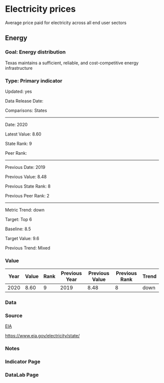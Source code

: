 # Electricity prices

Average price paid for electricity across all end user sectors

## Energy

### Goal: Energy distribution

Texas maintains a sufficient, reliable, and cost-competitive energy infrastructure

### Type: Primary indicator

Updated: yes

Data Release Date: 

Comparisons: States


----

Date: 2020

Latest Value: 8.60 

State Rank: 9

Peer Rank: 


----

Previous Date: 2019

Previous Value: 8.48

Previous State Rank: 8

Previous Peer Rank: 2


----
Metric Trend: down

Target: Top 6

Baseline: 8.5

Target Value: 9.6

Previous Trend: Mixed



### Value

| Year      |  Value      | Rank        | Previous Year | Previous Value | Previous Rank | Trend | 
| ----------- | ----------- | ----------- | ----------- | ----------- | ----------- | -----------|
|   2020      |  8.60       |  9          |      2019   |   8.48      |      8      |    down    | 

### Data

### Source

[EIA](https://www.eia.gov/electricity/sales_revenue_price/)

https://www.eia.gov/electricity/state/

### Notes


### Indicator Page


### DataLab Page

